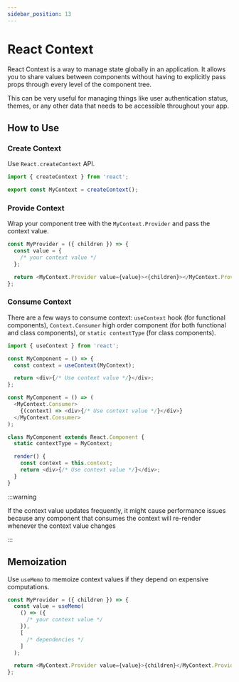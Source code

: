 ```yaml
---
sidebar_position: 13
---
```


# React Context

React Context is a way to manage state globally in an application. It allows you
to share values between components without having to explicitly pass props
through every level of the component tree.

This can be very useful for managing things like user authentication status,
themes, or any other data that needs to be accessible throughout your app.

## How to Use

### Create Context

Use `React.createContext` API.

```javascript
import { createContext } from 'react';

export const MyContext = createContext();
```

### Provide Context

Wrap your component tree with the `MyContext.Provider` and pass the context
value.

```javascript
const MyProvider = ({ children }) => {
  const value = {
    /* your context value */
  };

  return <MyContext.Provider value={value}><{children}></MyContext.Provider>;
};
```

### Consume Context

There are a few ways to consume context: `useContext` hook (for functional
components), `Context.Consumer` high order component (for both functional and
class components), or `static contextType` (for class components).

```javascript
import { useContext } from 'react';

const MyComponent = () => {
  const context = useContext(MyContext);

  return <div>{/* Use context value */}</div>;
};
```

```javascript
const MyComponent = () => (
  <MyContext.Consumer>
    {(context) => <div>{/* Use context value */}</div>}
  </MyContext.Consumer>
);
```

```javascript
class MyComponent extends React.Component {
  static contextType = MyContext;

  render() {
    const context = this.context;
    return <div>{/* Use context value */}</div>;
  }
}
```

:::warning

If the context value updates frequently, it might cause performance issues
because any component that consumes the context will re-render whenever the
context value changes

:::

## Memoization

Use `useMemo` to memoize context values if they depend on expensive
computations.

```javascript
const MyProvider = ({ children }) => {
  const value = useMemo(
    () => ({
      /* your context value */
    }),
    [
      /* dependencies */
    ]
  );

  return <MyContext.Provider value={value}>{children}</MyContext.Provider>;
};
```
